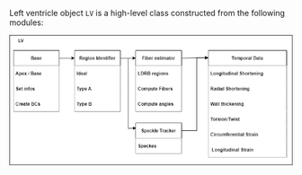 

Left ventricle object `LV` is a high-level class constructed from the following modules:

![BaseContainerHandler](/assets/images/lv_structure.png)

